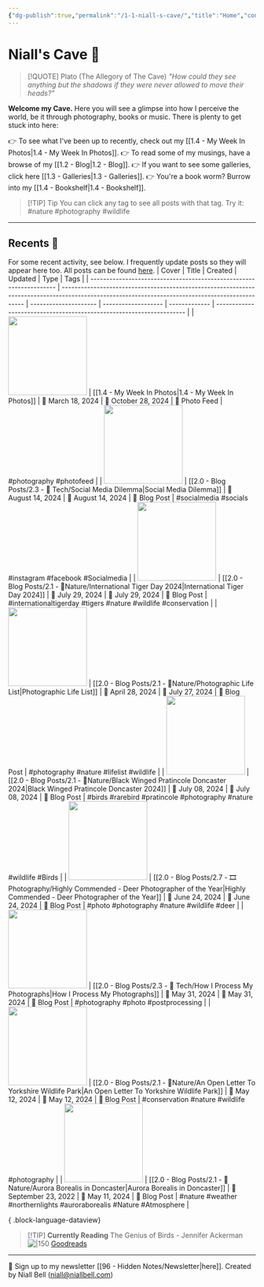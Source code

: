 ```yaml
---
{"dg-publish":true,"permalink":"/1-1-niall-s-cave/","title":"Home","contentClasses":"cards cards-cols-3 cards-cover cards-cover-no-border cards-title-hide-icons","tags":["gardenEntry"],"noteIcon":null,"created":"2024-04-07T21:59:11.083+01:00","updated":"2024-11-06T16:47:09.020+00:00"}
---
```


# Niall's Cave 🦇 

> [!QUOTE] Plato (The Allegory of The Cave)
> *"How could they see anything but the shadows if they were never allowed to move their heads?"*

**Welcome my Cave.** Here you will see a glimpse into how I perceive the world, be it through photography, books or music. There is plenty to get stuck into here:

👉 To see what I've been up to recently, check out my [[1.4 - My Week In Photos\|1.4 - My Week In Photos]].
👉 To read some of my musings, have a browse of my [[1.2 - Blog\|1.2 - Blog]].
👉 If you want to see some galleries, click here [[1.3 - Galleries\|1.3 - Galleries]].
👉 You're a book worm? Burrow into my [[1.4 - Bookshelf\|1.4 - Bookshelf]].

>[!TIP] Tip
>You can click any tag to see all posts with that tag. Try it: #nature #photography #wildlife

---

## Recents 📝

For some recent activity, see below. I frequently update posts so they will appear here too. All posts can be found [here](https://niallbell.com/blog).
| Cover                                                               | Title                                                                                                                                            | Created               | Updated             | Type          | Tags                                                                 |
| ------------------------------------------------------------------- | ------------------------------------------------------------------------------------------------------------------------------------------------ | --------------------- | ------------------- | ------------- | -------------------------------------------------------------------- |
| <img src='https://i.imgur.com/t3pESMu.jpeg' style='height:160px;'/> | [[1.4 - My Week In Photos\|1.4 - My Week In Photos]]                                                                                          | 📅 March 18, 2024     | 🔄 October 28, 2024 | 💭 Photo Feed | #photography #photofeed                                              |
| <img src='https://i.imgur.com/9wUq3cS.jpg' style='height:160px;'/>  | [[2.0 - Blog Posts/2.3 - 💾 Tech/Social Media Dilemma\|Social Media Dilemma]]                                                                 | 📅 August 14, 2024    | 🔄 August 14, 2024  | 💭 Blog Post  | #socialmedia #socials #instagram #facebook #Socialmedia              |
| <img src='https://i.imgur.com/BiYriQv.png' style='height:160px;'/>  | [[2.0 - Blog Posts/2.1 - 🌱Nature/International Tiger Day 2024\|International Tiger Day 2024]]                                                | 📅 July 29, 2024      | 🔄 July 29, 2024    | 💭 Blog Post  | #internationaltigerday #tigers #nature #wildlife #conservation       |
| <img src='https://i.imgur.com/7VfFNPl.jpeg' style='height:160px;'/> | [[2.0 - Blog Posts/2.1 - 🌱Nature/Photographic Life List\|Photographic Life List]]                                                            | 📅 April 28, 2024     | 🔄 July 27, 2024    | 💭 Blog Post  | #photography #nature #lifelist #wildlife                             |
| <img src='https://i.imgur.com/IJUcoJt.jpeg' style='height:160px;'/> | [[2.0 - Blog Posts/2.1 - 🌱Nature/Black Winged Pratincole Doncaster 2024\|Black Winged Pratincole Doncaster 2024]]                            | 📅 July 08, 2024      | 🔄 July 08, 2024    | 💭 Blog Post  | #birds #rarebird #pratincole #photography #nature #wildlife #Birds   |
| <img src='https://i.imgur.com/8bzvnWQ.png' style='height:160px;'/>  | [[2.0 - Blog Posts/2.7 - 🎞️ Photography/Highly Commended - Deer Photographer of the Year\|Highly Commended - Deer Photographer of the Year]] | 📅 June 24, 2024      | 🔄 June 24, 2024    | 💭 Blog Post  | #photo #photography #nature #wildlife #deer                          |
| <img src='https://i.imgur.com/jo6fK8O.jpeg' style='height:160px;'/> | [[2.0 - Blog Posts/2.3 - 💾 Tech/How I Process My Photographs\|How I Process My Photographs]]                                                 | 📅 May 31, 2024       | 🔄 May 31, 2024     | 💭 Blog Post  | #photography #photo #postprocessing                                  |
| <img src='https://i.imgur.com/1pQK9Zn.jpeg' style='height:160px;'/> | [[2.0 - Blog Posts/2.1 - 🌱Nature/An Open Letter To Yorkshire Wildlife Park\|An Open Letter To Yorkshire Wildlife Park]]                      | 📅 May 12, 2024       | 🔄 May 12, 2024     | 💭 Blog Post  | #conservation #nature #wildlife #photography                         |
| <img src='https://i.imgur.com/9DONEvA.jpeg' style='height:160px;'/> | [[2.0 - Blog Posts/2.1 - 🌱Nature/Aurora Borealis in Doncaster\|Aurora Borealis in Doncaster]]                                                | 📅 September 23, 2022 | 🔄 May 11, 2024     | 💭 Blog Post  | #nature #weather #northernlights #auroraborealis #Nature #Atmosphere |

{ .block-language-dataview}

>[!TIP] **Currently Reading**
>The Genius of Birds - Jennifer Ackerman
>![|150](https://images-na.ssl-images-amazon.com/images/S/compressed.photo.goodreads.com/books/1445790452i/25938481.jpg)
>[Goodreads](https://www.goodreads.com/book/show/25938481-the-genius-of-birds)


---
📧 Sign up to my newsletter [[96 - Hidden Notes/Newsletter\|here]].
Created by Niall Bell (niall@niallbell.com)

